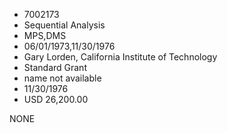 * 7002173
* Sequential Analysis
* MPS,DMS
* 06/01/1973,11/30/1976
* Gary Lorden, California Institute of Technology
* Standard Grant
*   name not available
* 11/30/1976
* USD 26,200.00

NONE